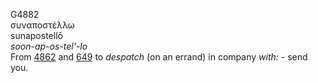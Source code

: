 G4882  
συναποστέλλω  
sunapostellō  
*soon-ap-os-tel‘-lo*  
From [4862](g4862) and [649](g0649) to *despatch* (on an errand) in
company *with:* - send you.  
